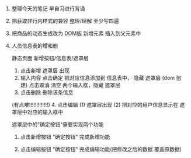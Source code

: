 

1. 整理今天的笔记  早自习进行背诵 

2. 把获取非行内样式的兼容 整理/理解  至少写四遍

3. 把商品的动态生成改为  DOM版   新增元素 插入到父元素中

4. 人员信息表的增和删 

    静态页面  新增按钮/信息表/遮罩层

    <!-- dom动态生成的特点  可以在生成的时候绑定事件 -->

    1. 点击新增      遮罩层 出现
    2. 输入内容      点击确定   把对应信息添加到  信息表中，  隐藏 遮罩层  (dom 创建)
                    点击取消   清空 两个输入框，隐藏 遮罩层
    3. 点击删除      删除该条信息   

    (有点难!!!!!!!!!!!!!)
    4. 点击编辑    (1) 遮罩层出现  (2)  把对应的用户信息显示在 遮罩层中对应的输入框中

    遮罩层中的"确定按钮"需要实现两个功能
    1.  点击新增按钮    "确定按钮" 完成新增功能

    2.  点击编辑按钮    "确定按钮" 完成编辑功能(把修改之后的数据 覆盖原数据)
